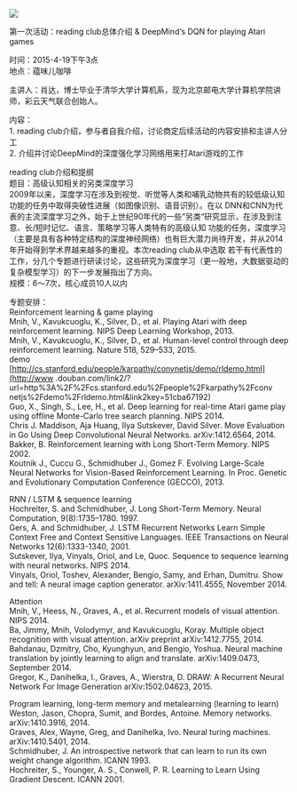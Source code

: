 ![](http://www.swarma.org/swarma/ckfinder/userfiles/images/1428472209.jpg)

第一次活动：reading club总体介绍 & DeepMind‘s DQN for playing Atari games

时间：2015-4-19下午3点  
地点：蕴味儿咖啡  
  
主讲人：肖达，博士毕业于清华大学计算机系，现为北京邮电大学计算机学院讲师，彩云天气联合创始人。  
  
内容：  
1\. reading club介绍，参与者自我介绍，讨论商定后续活动的内容安排和主讲人分工  
2\. 介绍并讨论DeepMind的深度强化学习网络用来打Atari游戏的工作  
  
  
reading club介绍和提纲  
题目：高级认知相关的另类深度学习  
2009年以来，深度学习在涉及到视觉、听觉等人类和哺乳动物共有的较低级认知功能的任务中取得突破性进展（如图像识别、语音识别）。在以
DNN和CNN为代表的主流深度学习之外，始于上世纪90年代的一些”另类“研究显示，在涉及到注意、长/短时记忆、语言、策略学习等人类特有的高级认知
功能的任务，深度学习（主要是具有各种特定结构的深度神经网络）也有巨大潜力尚待开发，并从2014年开始得到学术界越来越多的重视。本次reading club从中选取
若干有代表性的工作，分几个专题进行研读讨论，这些研究为深度学习（更一般地，大数据驱动的复杂模型学习）的下一步发展指出了方向。  
规模：6～7次，核心成员10人以内  
  
专题安排：  
Reinforcement learning & game playing  
Mnih, V., Kavukcuoglu, K., Silver, D., et al. Playing Atari with deep
reinforcement learning. NIPS Deep Learning Workshop, 2013.  
Mnih, V., Kavukcuoglu, K., Silver, D., et al. Human-level control through deep
reinforcement learning. Nature 518, 529–533, 2015.  
demo  
[http://cs.stanford.edu/people/karpathy/convnetjs/demo/rldemo.html](http://www
.douban.com/link2/?url=http%3A%2F%2Fcs.stanford.edu%2Fpeople%2Fkarpathy%2Fconv
netjs%2Fdemo%2Frldemo.html&link2key=51cba67192)  
Guo, X., Singh, S., Lee, H., et al. Deep learning for real-time Atari game
play using offline Monte-Carlo tree search planning. NIPS 2014.  
Chris J. Maddison, Aja Huang, Ilya Sutskever, David Silver. Move Evaluation in
Go Using Deep Convolutional Neural Networks. arXiv:1412.6564, 2014.  
Bakker, B. Reinforcement learning with Long Short-Term Memory. NIPS 2002.  
Koutnik J., Cuccu G., Schmidhuber J., Gomez F. Evolving Large-Scale Neural
Networks for Vision-Based Reinforcement Learning. In Proc. Genetic and
Evolutionary Computation Conference (GECCO), 2013.  
  
RNN / LSTM & sequence learning  
Hochreiter, S. and Schmidhuber, J. Long Short-Term Memory. Neural Computation,
9(8):1735–1780. 1997.  
Gers, A. and Schmidhuber, J. LSTM Recurrent Networks Learn Simple Context Free
and Context Sensitive Languages. IEEE Transactions on Neural Networks
12(6):1333-1340, 2001.  
Sutskever, Ilya, Vinyals, Oriol, and Le, Quoc. Sequence to sequence learning
with neural networks. NIPS 2014.  
Vinyals, Oriol, Toshev, Alexander, Bengio, Samy, and Erhan, Dumitru. Show and
tell: A neural image caption generator. arXiv:1411.4555, November 2014.  
  
Attention  
Mnih, V., Heess, N., Graves, A., et al. Recurrent models of visual attention.
NIPS 2014.  
Ba, Jimmy, Mnih, Volodymyr, and Kavukcuoglu, Koray. Multiple object
recognition with visual attention. arXiv preprint arXiv:1412.7755, 2014.  
Bahdanau, Dzmitry, Cho, Kyunghyun, and Bengio, Yoshua. Neural machine
translation by jointly learning to align and translate. arXiv:1409.0473,
September 2014.  
Gregor, K., Danihelka, I., Graves, A., Wierstra, D. DRAW: A Recurrent Neural
Network For Image Generation arXiv:1502.04623, 2015.  
  
Program learning, long-term memory and metalearning (learning to learn)  
Weston, Jason, Chopra, Sumit, and Bordes, Antoine. Memory networks.
arXiv:1410.3916, 2014.  
Graves, Alex, Wayne, Greg, and Danihelka, Ivo. Neural turing machines.
arXiv:1410.5401, 2014.  
Schmidhuber, J. An introspective network that can learn to run its own weight
change algorithm. ICANN 1993.  
Hochreiter, S., Younger, A. S., Conwell, P. R. Learning to Learn Using
Gradient Descent. ICANN 2001.  

